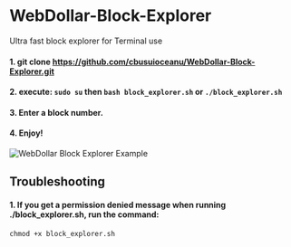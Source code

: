 # WebDollar-Block-Explorer
Ultra fast block explorer for Terminal use

#### 1. git clone https://github.com/cbusuioceanu/WebDollar-Block-Explorer.git
#### 2. execute: ```sudo su``` then ```bash block_explorer.sh``` or ```./block_explorer.sh```
#### 3. Enter a block number.
#### 4. Enjoy!

<img src="https://webdollarvpn.io/img/webdollar-block-explorer.jpg" alt="WebDollar Block Explorer Example"/>

## Troubleshooting

#### 1. If you get a permission denied message when running ./block_explorer.sh, run the command:
```chmod +x block_explorer.sh```

